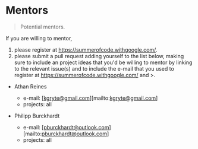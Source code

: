 <!--

@license CC-BY-SA-4.0

-->

# Mentors

> Potential mentors.

If you are willing to mentor,

1. please register at <https://summerofcode.withgoogle.com/>. 
1. please submit a pull request adding yourself to the list below, making sure to include an project ideas that you'd be willing to mentor by linking to the relevant issue(s) and to include the e-mail that you used to register at <https://summerofcode.withgoogle.com/> and >.

- Athan Reines

    - e-mail: [kgryte@gmail.com][mailto:kgryte@gmail.com]
    - projects: all
    
- Philipp Burckhardt

    - e-mail: [pburckhardt@outlook.com][mailto:pburckhardt@outlook.com]
    - projects: all
